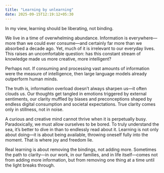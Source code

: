 ```yaml
---
title: "Learning by unlearning"
date: 2025-09-15T12:19:12+05:30
---
```


In my view, learning should be liberating, not binding.

We live in a time of overwhelming abundance. Information is everywhere—more than we could ever consume—and certainly far more than we absorbed a decade ago. Yet, much of it is irrelevant to our everyday lives. This raises an uncomfortable question: has this constant stream of knowledge made us more creative, more intelligent?

Perhaps not. If consuming and processing vast amounts of information were the measure of intelligence, then large language models already outperform human minds.

The truth is, information overload doesn’t always sharpen us—it often clouds us. Our thoughts get tangled in emotions triggered by external sentiments, our clarity muffled by biases and preconceptions shaped by endless digital consumption and societal expectations. True clarity comes only in stillness, not in noise.

A curious and creative mind cannot thrive when it is perpetually busy. Paradoxically, we must allow ourselves to be bored. To truly understand the sea, it’s better to dive in than to endlessly read about it. Learning is not only about doing—it is about being available, throwing oneself fully into the moment. That is where joy and freedom lie.

Real learning is about removing the bindings, not adding more. Sometimes the path to clarity—in our work, in our families, and in life itself—comes not from adding more information, but from removing one thing at a time until the light breaks through.  
